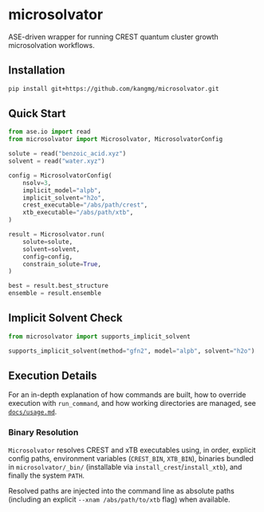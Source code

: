 # microsolvator

ASE-driven wrapper for running CREST quantum cluster growth microsolvation workflows.

## Installation

```bash
pip install git+https://github.com/kangmg/microsolvator.git
```

## Quick Start

```python
from ase.io import read
from microsolvator import Microsolvator, MicrosolvatorConfig

solute = read("benzoic_acid.xyz")
solvent = read("water.xyz")

config = MicrosolvatorConfig(
    nsolv=3,
    implicit_model="alpb",
    implicit_solvent="h2o",
    crest_executable="/abs/path/crest",
    xtb_executable="/abs/path/xtb",
)

result = Microsolvator.run(
    solute=solute,
    solvent=solvent,
    config=config,
    constrain_solute=True,
)

best = result.best_structure
ensemble = result.ensemble
```

## Implicit Solvent Check

```python
from microsolvator import supports_implicit_solvent

supports_implicit_solvent(method="gfn2", model="alpb", solvent="h2o")
```

## Execution Details

For an in-depth explanation of how commands are built, how to override execution with `run_command`, and how working directories are managed, see [`docs/usage.md`](docs/usage.md).

### Binary Resolution

`Microsolvator` resolves CREST and xTB executables using, in order, explicit config paths, environment variables (`CREST_BIN`, `XTB_BIN`), binaries bundled in `microsolvator/_bin/` (installable via `install_crest`/`install_xtb`), and finally the system `PATH`.

Resolved paths are injected into the command line as absolute paths (including an explicit `--xnam /abs/path/to/xtb` flag) when available.
